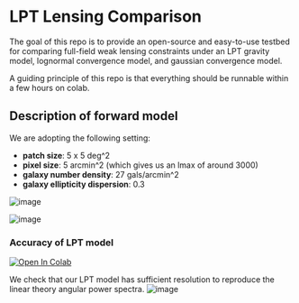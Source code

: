 # LPT Lensing Comparison

The goal of this repo is to provide an open-source and easy-to-use testbed for comparing full-field weak lensing constraints under an LPT gravity model, lognormal convergence model, and gaussian convergence model. 

A guiding principle of this repo is that everything should be runnable within a few hours on colab.

## Description of forward model

We are adopting the following setting:
- **patch size**: 5 x 5 deg^2
- **pixel size**: 5 arcmin^2 (which gives us an lmax of around 3000)
- **galaxy number density**: 27 gals/arcmin^2
- **galaxy ellipticity dispersion**: 0.3

![image](https://github.com/EiffL/LPTLensingComparison/assets/861591/24994aeb-87fd-4644-8005-249cd6fbf1c4)

![image](https://github.com/EiffL/LPTLensingComparison/assets/861591/8a068d7e-8df4-4ac8-81e5-00efccd70111)

### Accuracy of LPT model
<a href="https://colab.research.google.com/github/EiffL/LPTLensingComparison/blob/main/notebooks/LPTLensingAccuracyTest.ipynb" target="_parent"><img src="https://colab.research.google.com/assets/colab-badge.svg" alt="Open In Colab"/></a>

We check that our LPT model has sufficient resolution to reproduce the linear theory angular power spectra.
![image](https://github.com/EiffL/LPTLensingComparison/assets/861591/05e19df0-db65-4527-a93e-455f78d66726)
